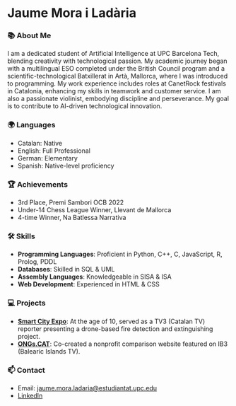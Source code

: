 # Jaume Mora i Ladària

### 📚 **About Me**

I am a dedicated student of Artificial Intelligence at UPC Barcelona Tech, blending creativity with technological passion. My academic journey began with a multilingual ESO completed under the British Council program and a scientific-technological Batxillerat in Artà, Mallorca, where I was introduced to programming. My work experience includes roles at CanetRock festivals in Catalonia, enhancing my skills in teamwork and customer service. I am also a passionate violinist, embodying discipline and perseverance. My goal is to contribute to AI-driven technological innovation.

### 🌍 **Languages**

- Catalan: Native
- English: Full Professional
- German: Elementary
- Spanish: Native-level proficiency

### 🏆 **Achievements**

- 3rd Place, Premi Sambori OCB 2022
- Under-14 Chess League Winner, Llevant de Mallorca
- 4-time Winner, Na Batlessa Narrativa

### 🛠 **Skills**

- **Programming Languages**: Proficient in Python, C++, C, JavaScript, R, Prolog, PDDL
- **Databases**: Skilled in SQL & UML
- **Assembly Languages**: Knowledgeable in SISA & ISA
- **Web Development**: Experienced in HTML & CSS

### 💻 **Projects**

- **[Smart City Expo](https://ja.cat/v5W0h)**: At the age of 10, served as a TV3 (Catalan TV) reporter presenting a drone-based fire detection and extinguishing project.
- **[ONGs.CAT](https://www.youtube.com/watch?v=51XZJXJLAoY)**: Co-created a nonprofit comparison website featured on IB3 (Balearic Islands TV).


### 📫 **Contact**

- Email: jaume.mora.ladaria@estudiantat.upc.edu
- [LinkedIn](www.linkedin.com/in/jaumemil)
